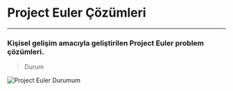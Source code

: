 # Project Euler Çözümleri
--------------------

### Kişisel gelişim amacıyla geliştirilen Project Euler problem çözümleri.

> Durum

![Project Euler Durumum](https://projecteuler.net/profile/ezhoikam.png)